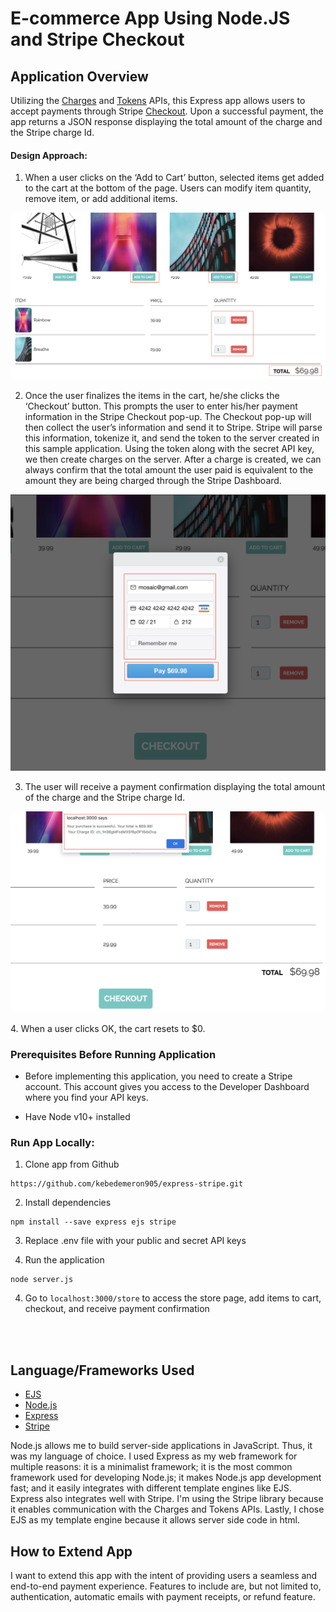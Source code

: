 # E-commerce App Using Node.JS and Stripe Checkout

## Application Overview 

Utilizing the [Charges](https://stripe.com/docs/api/charges) and [Tokens](https://stripe.com/docs/api/tokens) APIs, this Express app allows users to accept payments through Stripe [Checkout](https://stripe.com/docs/payments/checkout). Upon a successful payment, the app returns a JSON response displaying the total amount of the charge and the Stripe charge Id.

#### Design Approach:

1. When a user clicks on the ‘Add to Cart’ button, selected items get added to the cart at the bottom of the page. Users can modify item quantity, remove item, or add additional items.

![Add to Cart](images/image2.png)

2. Once the user finalizes the items in the cart, he/she clicks the ‘Checkout’ button. This prompts the user to enter his/her payment information in the Stripe Checkout pop-up. The Checkout pop-up will then collect the user’s information and send it to Stripe. Stripe will parse this information, tokenize it, and send the token to the server created in this sample application. Using the token along with the secret API key, we then create charges on the server. After a charge is created, we can always confirm that the total amount the user paid is equivalent to the amount they are being charged through the Stripe Dashboard.


![Enter Payment Info](images/image3.png)

</b>
</b>
</b>

3. The user will receive a payment confirmation displaying the total amount of the charge and the Stripe charge Id.

![Payment Confirmation](images/image4.png)

</b>
</b>
4. When a user clicks OK, the cart resets to $0. 

</b>
</b>

### Prerequisites Before Running Application

* Before implementing this application, you need to create a Stripe account. This account gives you access to the Developer Dashboard where you find your API keys.

* Have Node v10+ installed 


### Run App Locally:


1. Clone app from Github

```
https://github.com/kebedemeron905/express-stripe.git
```


2. Install dependencies

```
npm install --save express ejs stripe
```

3.  Replace .env file with your public and secret API keys


4. Run the application

```
node server.js
```

4. Go to `localhost:3000/store` to access the store page, add items to cart, checkout, and receive payment confirmation

</br>
</br>

## Language/Frameworks Used

* [EJS](https://ejs.co/)
* [Node.js](https://nodejs.org/en/about/)
* [Express](https://expressjs.com/)
* [Stripe](https://expressjs.com/)

Node.js allows me to build server-side applications in JavaScript. Thus, it was my language of choice. I used Express as my web framework for multiple reasons: it is a minimalist framework; it is the most common framework used for developing Node.js; it makes Node.js app development fast; and it easily integrates with different template engines like EJS. Express also integrates well with Stripe. I'm using the Stripe library because it enables communication with the Charges and Tokens APIs. Lastly, I chose EJS as my template engine because it allows server side code in html.


## How to Extend App 

I want to extend this app with the intent of providing users a seamless and end-to-end payment experience. Features to include are, but not limited to, authentication, automatic emails with payment receipts, or refund feature. 

